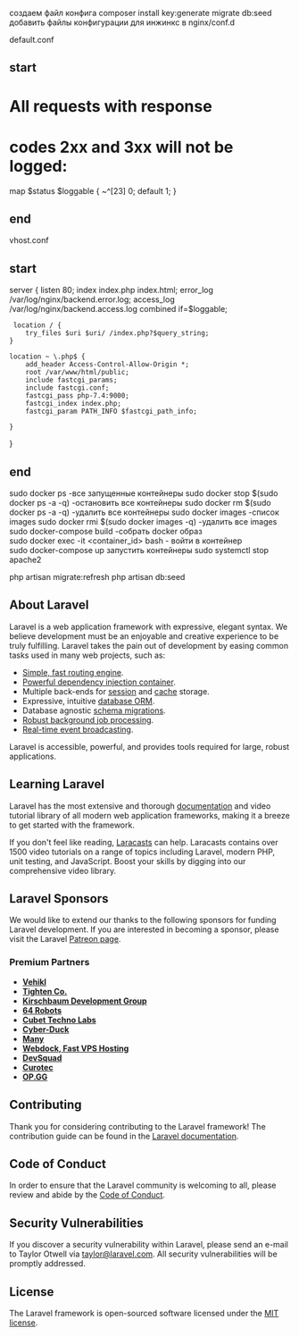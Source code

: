 создаем файл конфига
composer install
key:generate
migrate
db:seed
добавить файлы конфигурации для инжинкс в nginx/conf.d

default.conf
## start
# All requests with response
# codes 2xx and 3xx will not be logged:
map $status $loggable {
        ~^[23]  0;
        default 1;
    }
## end

vhost.conf
## start
server {
    listen 80;
    index index.php index.html;
    error_log /var/log/nginx/backend.error.log;
    access_log /var/log/nginx/backend.access.log combined if=$loggable;

     location / {
        try_files $uri $uri/ /index.php?$query_string;
    }

    location ~ \.php$ {
        add_header Access-Control-Allow-Origin *;
        root /var/www/html/public;
        include fastcgi_params;
        include fastcgi.conf;
        fastcgi_pass php-7.4:9000;
        fastcgi_index index.php;
        fastcgi_param PATH_INFO $fastcgi_path_info;

    }
}

## end


sudo docker ps					-все запущенные контейнеры
sudo docker stop $(sudo docker ps -a -q)	-остановить все контейнеры
sudo docker rm $(sudo docker ps -a -q)	-удалить все контейнеры
sudo docker images				-список images
sudo docker rmi $(sudo docker images -q)	-удалить все images
sudo docker-compose build			-собрать docker образ		
sudo docker exec -it <container_id> bash   - войти в контейнер	
sudo docker-compose up запустить контейнеры
sudo systemctl stop apache2



php artisan migrate:refresh
php artisan db:seed

## About Laravel

Laravel is a web application framework with expressive, elegant syntax. We believe development must be an enjoyable and creative experience to be truly fulfilling. Laravel takes the pain out of development by easing common tasks used in many web projects, such as:

- [Simple, fast routing engine](https://laravel.com/docs/routing).
- [Powerful dependency injection container](https://laravel.com/docs/container).
- Multiple back-ends for [session](https://laravel.com/docs/session) and [cache](https://laravel.com/docs/cache) storage.
- Expressive, intuitive [database ORM](https://laravel.com/docs/eloquent).
- Database agnostic [schema migrations](https://laravel.com/docs/migrations).
- [Robust background job processing](https://laravel.com/docs/queues).
- [Real-time event broadcasting](https://laravel.com/docs/broadcasting).

Laravel is accessible, powerful, and provides tools required for large, robust applications.

## Learning Laravel

Laravel has the most extensive and thorough [documentation](https://laravel.com/docs) and video tutorial library of all modern web application frameworks, making it a breeze to get started with the framework.

If you don't feel like reading, [Laracasts](https://laracasts.com) can help. Laracasts contains over 1500 video tutorials on a range of topics including Laravel, modern PHP, unit testing, and JavaScript. Boost your skills by digging into our comprehensive video library.

## Laravel Sponsors

We would like to extend our thanks to the following sponsors for funding Laravel development. If you are interested in becoming a sponsor, please visit the Laravel [Patreon page](https://patreon.com/taylorotwell).

### Premium Partners

- **[Vehikl](https://vehikl.com/)**
- **[Tighten Co.](https://tighten.co)**
- **[Kirschbaum Development Group](https://kirschbaumdevelopment.com)**
- **[64 Robots](https://64robots.com)**
- **[Cubet Techno Labs](https://cubettech.com)**
- **[Cyber-Duck](https://cyber-duck.co.uk)**
- **[Many](https://www.many.co.uk)**
- **[Webdock, Fast VPS Hosting](https://www.webdock.io/en)**
- **[DevSquad](https://devsquad.com)**
- **[Curotec](https://www.curotec.com/services/technologies/laravel/)**
- **[OP.GG](https://op.gg)**

## Contributing

Thank you for considering contributing to the Laravel framework! The contribution guide can be found in the [Laravel documentation](https://laravel.com/docs/contributions).

## Code of Conduct

In order to ensure that the Laravel community is welcoming to all, please review and abide by the [Code of Conduct](https://laravel.com/docs/contributions#code-of-conduct).

## Security Vulnerabilities

If you discover a security vulnerability within Laravel, please send an e-mail to Taylor Otwell via [taylor@laravel.com](mailto:taylor@laravel.com). All security vulnerabilities will be promptly addressed.

## License

The Laravel framework is open-sourced software licensed under the [MIT license](https://opensource.org/licenses/MIT).
